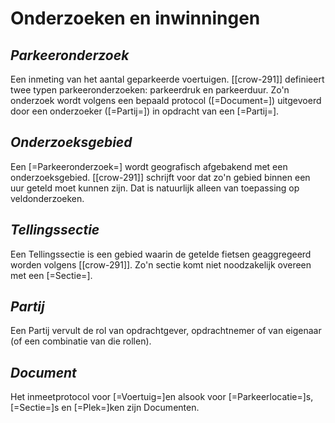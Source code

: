# Onderzoeken en inwinningen

## <dfn>Parkeeronderzoek

Een inmeting van het aantal geparkeerde voertuigen.
[[crow-291]] definieert twee typen parkeeronderzoeken: parkeerdruk en parkeerduur.
Zo'n onderzoek wordt volgens een bepaald protocol ([=Document=]) uitgevoerd door een onderzoeker ([=Partij=]) in opdracht van een [=Partij=].

## <dfn>Onderzoeksgebied

Een [=Parkeeronderzoek=] wordt geografisch afgebakend met een onderzoeksgebied.
[[crow-291]] schrijft voor dat zo'n gebied binnen een uur geteld moet kunnen zijn.
Dat is natuurlijk alleen van toepassing op veldonderzoeken.

## <dfn>Tellingssectie

Een Tellingssectie is een gebied waarin de getelde fietsen geaggregeerd worden volgens [[crow-291]].
Zo'n sectie komt niet noodzakelijk overeen met een [=Sectie=].

## <dfn>Partij

Een Partij vervult de rol van opdrachtgever, opdrachtnemer of van eigenaar (of een combinatie van die rollen).

## <dfn>Document

Het inmeetprotocol voor [=Voertuig=]en alsook voor [=Parkeerlocatie=]s, [=Sectie=]s en [=Plek=]ken zijn Documenten.
